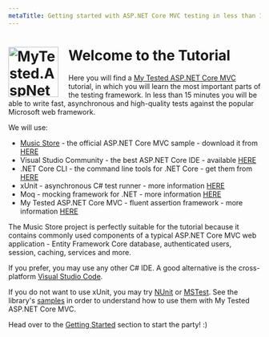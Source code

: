 ```yaml
---
metaTitle: Getting started with ASP.NET Core MVC testing in less than 15 minutes
---
```

# <img style="margin-right: 20px" src="https://raw.githubusercontent.com/ivaylokenov/MyTested.AspNetCore.Mvc/master/tools/nuget-logo.png" align="left" alt="MyTested.AspNetCore.Mvc" width="100"> Welcome to the Tutorial

Here you will find а [My Tested ASP.NET Core MVC](https://mytestedasp.net/Core/Mvc) tutorial, in which you will learn the most important parts of the testing framework. In less than 15 minutes you will be able to write fast, asynchronous and high-quality tests against the popular Microsoft web framework. 

We will use:

 - [Music Store](https://github.com/aspnet/MusicStore) - the official ASP.NET Core MVC sample - download it from [HERE](https://raw.githubusercontent.com/ivaylokenov/MyTested.AspNetCore.Mvc/master/docs/files/MusicStore-Tutorial.zip)
 - Visual Studio Community - the best ASP.NET Core IDE - available [HERE](https://www.visualstudio.com/vs/community/)
 - .NET Core CLI - the command line tools for .NET Core - get them from [HERE](https://www.microsoft.com/net/core)
 - xUnit - asynchronous C# test runner - more information [HERE](http://xunit.github.io/)
 - Moq - mocking framework for .NET - more information [HERE](https://github.com/moq/moq4)
 - My Tested ASP.NET Core MVC - fluent assertion framework - more information [HERE](https://mytestedasp.net/Core/Mvc)

The Music Store project is perfectly suitable for the tutorial because it contains commonly used components of a typical ASP.NET Core MVC web application - Entity Framework Core database, authenticated users, session, caching, services and more.
 
If you prefer, you may use any other C# IDE. A good alternative is the cross-platform [Visual Studio Code](https://code.visualstudio.com).

If you do not want to use xUnit, you may try [NUnit](https://github.com/nunit/dotnet-test-nunit) or [MSTest](https://blogs.msdn.microsoft.com/visualstudioalm/2016/09/01/announcing-mstest-v2-framework-support-for-net-core-1-0-rtm/). See the library's [samples](https://github.com/ivaylokenov/MyTested.AspNetCore.Mvc/tree/development/samples) in order to understand how to use them with My Tested ASP.NET Core MVC.

Head over to the [Getting Started](/tutorial/gettingstarted.html) section to start the party! :)